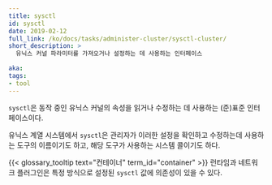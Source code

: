 ```yaml
---
title: sysctl
id: sysctl
date: 2019-02-12
full_link: /ko/docs/tasks/administer-cluster/sysctl-cluster/
short_description: >
  유닉스 커널 파라미터를 가져오거나 설정하는 데 사용하는 인터페이스

aka:
tags:
- tool
---
```

 `sysctl`은 동작 중인 유닉스 커널의 속성을 읽거나 수정하는 데 사용하는
 (준)표준 인터페이스이다. 

<!--more-->

유닉스 계열 시스템에서 `sysctl`은 관리자가 이러한 설정을 확인하고 수정하는데 사용하는 도구의 
이름이기도 하고, 해당 도구가 사용하는 시스템 콜이기도
하다.

{{< glossary_tooltip text="컨테이너" term_id="container" >}} 런타임과 
네트워크 플러그인은 특정 방식으로 설정된 `sysctl` 값에 의존성이 있을 수 있다.

